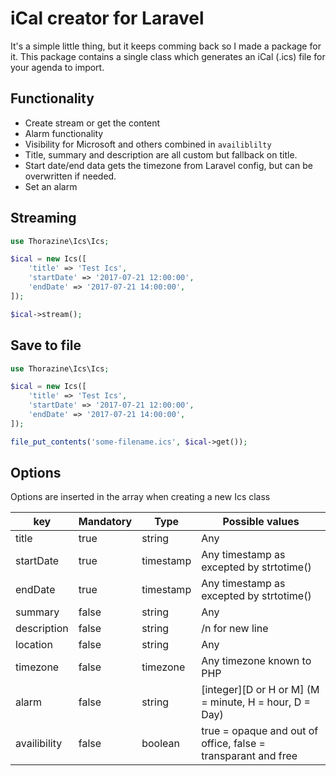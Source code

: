 # iCal creator for Laravel
It's a simple little thing, but it keeps comming back so I made a package for it.
This package contains a single class which generates an iCal (.ics) file for your 
agenda to import. 

## Functionality
- Create stream or get the content
- Alarm functionality
- Visibility for Microsoft and others combined in ```availiblilty```
- Title, summary and description are all custom but fallback on title.
- Start date/end data gets the timezone from Laravel config, but can be overwritten if needed.
- Set an alarm

## Streaming

```php
use Thorazine\Ics\Ics;

$ical = new Ics([
	'title' => 'Test Ics', 
	'startDate' => '2017-07-21 12:00:00', 
	'endDate' => '2017-07-21 14:00:00',
]);

$ical->stream();
```


## Save to file

```php
use Thorazine\Ics\Ics;

$ical = new Ics([
	'title' => 'Test Ics', 
	'startDate' => '2017-07-21 12:00:00', 
	'endDate' => '2017-07-21 14:00:00',
]);

file_put_contents('some-filename.ics', $ical->get());
``` 


## Options
Options are inserted in the array when creating a new Ics class

| key | Mandatory | Type | Possible values |
| --- | --- | --- | --- |
| title | true | string | Any |
| startDate | true | timestamp | Any timestamp as excepted by strtotime() |
| endDate | true | timestamp | Any timestamp as excepted by strtotime() |
| summary | false | string | Any |
| description | false | string | /n for new line |
| location | false | string | Any |
| timezone | false | timezone | Any timezone known to PHP |
| alarm | false | string | [integer][D or H or M] (M = minute, H = hour, D = Day) |
| availibility | false | boolean | true = opaque and out of office, false = transparant and free |
